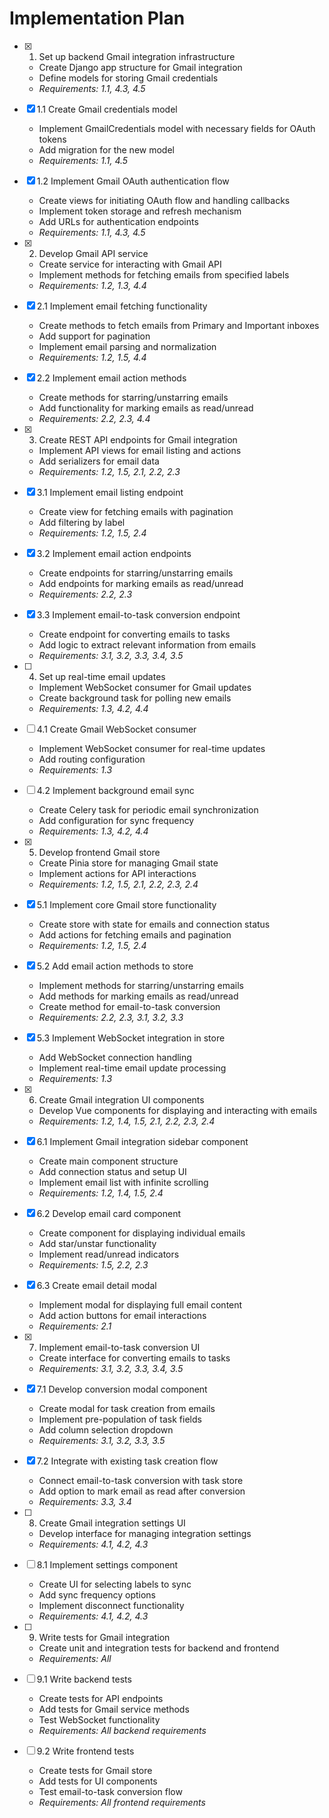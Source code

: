 # Implementation Plan

- [x] 1. Set up backend Gmail integration infrastructure
  - Create Django app structure for Gmail integration
  - Define models for storing Gmail credentials
  - _Requirements: 1.1, 4.3, 4.5_

- [x] 1.1 Create Gmail credentials model
  - Implement GmailCredentials model with necessary fields for OAuth tokens
  - Add migration for the new model
  - _Requirements: 1.1, 4.5_

- [x] 1.2 Implement Gmail OAuth authentication flow
  - Create views for initiating OAuth flow and handling callbacks
  - Implement token storage and refresh mechanism
  - Add URLs for authentication endpoints
  - _Requirements: 1.1, 4.3, 4.5_

- [x] 2. Develop Gmail API service
  - Create service for interacting with Gmail API
  - Implement methods for fetching emails from specified labels
  - _Requirements: 1.2, 1.3, 4.4_

- [x] 2.1 Implement email fetching functionality
  - Create methods to fetch emails from Primary and Important inboxes
  - Add support for pagination
  - Implement email parsing and normalization
  - _Requirements: 1.2, 1.5, 4.4_

- [x] 2.2 Implement email action methods
  - Create methods for starring/unstarring emails
  - Add functionality for marking emails as read/unread
  - _Requirements: 2.2, 2.3, 4.4_

- [x] 3. Create REST API endpoints for Gmail integration
  - Implement API views for email listing and actions
  - Add serializers for email data
  - _Requirements: 1.2, 1.5, 2.1, 2.2, 2.3_

- [x] 3.1 Implement email listing endpoint
  - Create view for fetching emails with pagination
  - Add filtering by label
  - _Requirements: 1.2, 1.5, 2.4_

- [x] 3.2 Implement email action endpoints
  - Create endpoints for starring/unstarring emails
  - Add endpoints for marking emails as read/unread
  - _Requirements: 2.2, 2.3_

- [x] 3.3 Implement email-to-task conversion endpoint
  - Create endpoint for converting emails to tasks
  - Add logic to extract relevant information from emails
  - _Requirements: 3.1, 3.2, 3.3, 3.4, 3.5_

- [ ] 4. Set up real-time email updates
  - Implement WebSocket consumer for Gmail updates
  - Create background task for polling new emails
  - _Requirements: 1.3, 4.2, 4.4_

- [ ] 4.1 Create Gmail WebSocket consumer
  - Implement WebSocket consumer for real-time updates
  - Add routing configuration
  - _Requirements: 1.3_

- [ ] 4.2 Implement background email sync
  - Create Celery task for periodic email synchronization
  - Add configuration for sync frequency
  - _Requirements: 1.3, 4.2, 4.4_

- [x] 5. Develop frontend Gmail store
  - Create Pinia store for managing Gmail state
  - Implement actions for API interactions
  - _Requirements: 1.2, 1.5, 2.1, 2.2, 2.3, 2.4_

- [x] 5.1 Implement core Gmail store functionality
  - Create store with state for emails and connection status
  - Add actions for fetching emails and pagination
  - _Requirements: 1.2, 1.5, 2.4_

- [x] 5.2 Add email action methods to store
  - Implement methods for starring/unstarring emails
  - Add methods for marking emails as read/unread
  - Create method for email-to-task conversion
  - _Requirements: 2.2, 2.3, 3.1, 3.2, 3.3_

- [x] 5.3 Implement WebSocket integration in store
  - Add WebSocket connection handling
  - Implement real-time email update processing
  - _Requirements: 1.3_

- [x] 6. Create Gmail integration UI components
  - Develop Vue components for displaying and interacting with emails
  - _Requirements: 1.2, 1.4, 1.5, 2.1, 2.2, 2.3, 2.4_

- [x] 6.1 Implement Gmail integration sidebar component
  - Create main component structure
  - Add connection status and setup UI
  - Implement email list with infinite scrolling
  - _Requirements: 1.2, 1.4, 1.5, 2.4_

- [x] 6.2 Develop email card component
  - Create component for displaying individual emails
  - Add star/unstar functionality
  - Implement read/unread indicators
  - _Requirements: 1.5, 2.2, 2.3_

- [x] 6.3 Create email detail modal
  - Implement modal for displaying full email content
  - Add action buttons for email interactions
  - _Requirements: 2.1_

- [x] 7. Implement email-to-task conversion UI
  - Create interface for converting emails to tasks
  - _Requirements: 3.1, 3.2, 3.3, 3.4, 3.5_

- [x] 7.1 Develop conversion modal component
  - Create modal for task creation from emails
  - Implement pre-population of task fields
  - Add column selection dropdown
  - _Requirements: 3.1, 3.2, 3.3, 3.5_

- [x] 7.2 Integrate with existing task creation flow
  - Connect email-to-task conversion with task store
  - Add option to mark email as read after conversion
  - _Requirements: 3.3, 3.4_

- [ ] 8. Create Gmail integration settings UI
  - Develop interface for managing integration settings
  - _Requirements: 4.1, 4.2, 4.3_

- [ ] 8.1 Implement settings component
  - Create UI for selecting labels to sync
  - Add sync frequency options
  - Implement disconnect functionality
  - _Requirements: 4.1, 4.2, 4.3_

- [ ] 9. Write tests for Gmail integration
  - Create unit and integration tests for backend and frontend
  - _Requirements: All_

- [ ] 9.1 Write backend tests
  - Create tests for API endpoints
  - Add tests for Gmail service methods
  - Test WebSocket functionality
  - _Requirements: All backend requirements_

- [ ] 9.2 Write frontend tests
  - Create tests for Gmail store
  - Add tests for UI components
  - Test email-to-task conversion flow
  - _Requirements: All frontend requirements_
